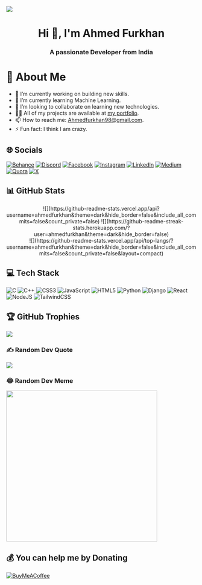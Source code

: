 [![](https://visitcount.itsvg.in/api?id=ahmedfurkhan&icon=8&color=1)](https://visitcount.itsvg.in)

<h1 align="center">Hi 👋, I'm Ahmed Furkhan</h1>
<h3 align="center">A passionate Developer from India</h3>

# 💫 About Me
- 🔭 I’m currently working on building new skills.
- 🌱 I’m currently learning Machine Learning.
- 👯 I’m looking to collaborate on learning new technologies.
- 👨‍💻 All of my projects are available at [my portfolio](https://ahmedfurkhan.github.io/portfolio.io/).
- 📫 How to reach me: [Ahmedfurkhan98@gmail.com](mailto:Ahmedfurkhan98@gmail.com).
- ⚡ Fun fact: I think I am crazy.

## 🌐 Socials
[![Behance](https://img.shields.io/badge/Behance-1769ff?logo=behance&logoColor=white)](https://www.behance.net/ahmedfurkhan) 
[![Discord](https://img.shields.io/badge/Discord-%237289DA.svg?logo=discord&logoColor=white)](https://discord.com/users/yourusername) 
[![Facebook](https://img.shields.io/badge/Facebook-%231877F2.svg?logo=Facebook&logoColor=white)](https://www.facebook.com/ahmedfurkhan.challenger)
[![Instagram](https://img.shields.io/badge/Instagram-%23E4405F.svg?logo=Instagram&logoColor=white)](https://www.instagram.com/ahmed_furkhan_)
[![LinkedIn](https://img.shields.io/badge/LinkedIn-%230077B5.svg?logo=linkedin&logoColor=white)](https://www.linkedin.com/in/ahmed-furkhan)
[![Medium](https://img.shields.io/badge/Medium-12100E?logo=medium&logoColor=white)](https://medium.com/@ahmedfurkhan98)
[![Quora](https://img.shields.io/badge/Quora-%23B92B27.svg?logo=Quora&logoColor=white)](https://www.quora.com/profile/Ahmed-Furkhan)
[![X](https://img.shields.io/badge/X-black.svg?logo=X&logoColor=white)](https://twitter.com/ahmedfurkhan98) 

## 📊 GitHub Stats
<div align="center">
  ![](https://github-readme-stats.vercel.app/api?username=ahmedfurkhan&theme=dark&hide_border=false&include_all_commits=false&count_private=false)
  ![](https://github-readme-streak-stats.herokuapp.com/?user=ahmedfurkhan&theme=dark&hide_border=false)
  <br/>
  ![](https://github-readme-stats.vercel.app/api/top-langs/?username=ahmedfurkhan&theme=dark&hide_border=false&include_all_commits=false&count_private=false&layout=compact)
</div>

## 💻 Tech Stack
![C](https://img.shields.io/badge/c-%2300599C.svg?style=plastic&logo=c&logoColor=white) 
![C++](https://img.shields.io/badge/c++-%2300599C.svg?style=plastic&logo=c%2B%2B&logoColor=white) 
![CSS3](https://img.shields.io/badge/css3-%231572B6.svg?style=plastic&logo=css3&logoColor=white) 
![JavaScript](https://img.shields.io/badge/javascript-%23323330.svg?style=plastic&logo=javascript&logoColor=%23F7DF1E) 
![HTML5](https://img.shields.io/badge/html5-%23E34F26.svg?style=plastic&logo=html5&logoColor=white) 
![Python](https://img.shields.io/badge/python-3670A0?style=plastic&logo=python&logoColor=ffdd54) 
![Django](https://img.shields.io/badge/django-%23092E20.svg?style=plastic&logo=django&logoColor=white) 
![React](https://img.shields.io/badge/react-%2320232a.svg?style=plastic&logo=react&logoColor=%2361DAFB) 
![NodeJS](https://img.shields.io/badge/node.js-6DA55F?style=plastic&logo=node.js&logoColor=white) 
![TailwindCSS](https://img.shields.io/badge/tailwindcss-%2338B2AC.svg?style=plastic&logo=tailwind-css&logoColor=white)

## 🏆 GitHub Trophies
![](https://github-profile-trophy.vercel.app/?username=ahmedfurkhan&theme=radical&no-frame=true&no-bg=false&margin-w=4)

### ✍️ Random Dev Quote
![](https://quotes-github-readme.vercel.app/api?type=horizontal&theme=radical)

### 😂 Random Dev Meme
<img src='https://randommeme-five.vercel.app/' style="height: 400px;"/>

## 💰 You can help me by Donating
[![BuyMeACoffee](https://img.shields.io/badge/Buy%20Me%20a%20Coffee-ffdd00?style=for-the-badge&logo=buy-me-a-coffee&logoColor=black)](https://www.buymeacoffee.com/ahmedfurkhan)

<!-- Proudly created with GPRM ( https://gprm.itsvg.in ) -->
